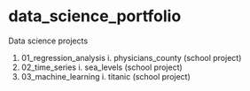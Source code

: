 # data_science_portfolio

Data science projects
1. 01_regression_analysis
  i. physicians_county (school project)
2. 02_time_series
  i. sea_levels (school project)
3. 03_machine_learning
  i. titanic (school project)
